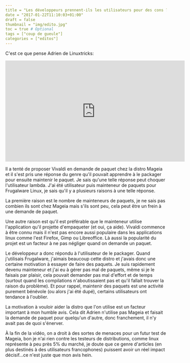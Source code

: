 ```yaml
---
title = "Les développeurs prennent-ils les utilisateurs pour des cons ?"
date = "2017-01-22T11:10:03+01:00"
draft = false
thumbnail = "img/edito.jpg"
toc = true # Optional
tags = ["coup de gueule"]
categories = ["editos"]
---
```



C'est ce que pense Adrien de Linuxtricks:

<iframe width="560" height="315" src="https://www.youtube.com/embed/GuHYuev2K_A" frameborder="0" allowfullscreen></iframe>

Il a tenté de proposer Vivaldi en demande de paquet chez la distro Mageia et il s'est pris une réponse du genre qu'il pouvait apprendre à le packager pour ensuite maintenir le paquet. Je sais qu'une telle réponse peut choquer l'utilisateur lambda. J'ai été utilisateur puis mainteneur de paquets pour Frugalware Linux, je sais qu'il y a plusieurs raisons à une telle réponse.

La première raison est le nombre de mainteneurs de paquets, je ne sais pas combien ils sont chez Mageia mais s'ils sont peu, cela peut être un frein à une demande de paquet.

Une autre raison est qu'il est préférable que le mainteneur utilise l'application qu'il projette d'empaqueter (et oui, ça aide). Vivaldi commence à être connu mais il n'est pas encore aussi populaire dans les applications linux comme l'est Firefox, Gimp ou Libreoffice. Là aussi la popularité du projet est un facteur à ne pas négliger quand on demande un paquet.

Le développeur a donc répondu à l'utilisateur de le packager. Quand j'utilisais Frugalware, j'aimais beaucoup cette distro et j'avais donc une certaine motivation à essayer de faire des paquets. Je suis rapidement devenu mainteneur et j'ai eu à gérer pas mal de paquets, même si je le faisais par plaisir, cela pouvait demander pas mal d'effort et de temps (surtout quand les compilations n'aboutissaient pas et qu'il fallait trouver la raison du problème). Et pour rappel, maintenir des paquets est une activité purement bénévole (ou alors j'ai été dupé), certains utilisateurs ont tendance à l'oublier.

La motivation à vouloir aider la distro que l'on utilise est un facteur important à mon humble avis. Cela dit Adrien n'utilise pas Mageia et faisait la demande de paquet pour quelqu'un d'autre, donc franchement, il n'y avait pas de quoi s'énerver.

À la fin de la vidéo, on a droit à des sortes de menaces pour un futur test de Mageia, bon je n'ai rien contre les testeurs de distributions, comme linux représente à peu près 5% du marché, je doute que ce genre d'articles (en plus destinés à des utilisateurs francophones) puissent avoir un réel impact décisif...ce n'est juste que mon avis hein.
